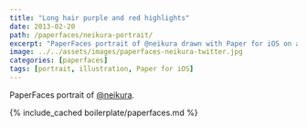 ```yaml
---
title: "Long hair purple and red highlights"
date: 2013-02-20
path: /paperfaces/neikura-portrait/
excerpt: "PaperFaces portrait of @neikura drawn with Paper for iOS on an iPad."
image: ../../assets/images/paperfaces-neikura-twitter.jpg
categories: [paperfaces]
tags: [portrait, illustration, Paper for iOS]
---
```


PaperFaces portrait of [@neikura](https://twitter.com/neikura).

{% include_cached boilerplate/paperfaces.md %}
